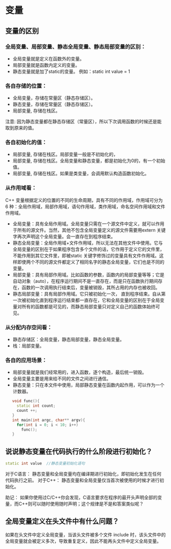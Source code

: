 # 变量
## 变量的区别
### 全局变量、局部变量、静态全局变量、静态局部变量的区别：
- 全局变量就是定义在函数外的变量。
- 局部变量就是函数内定义的变量。
- 静态变量就是加了static的变量。 例如：static int value = 1

### 各自存储的位置：
- 全局变量，存储在常量区（静态存储区）。
- 静态变量，存储在常量区（静态存储区）。
- 局部变量, 存储在栈区。

注意: 因为静态变量都在静态存储区（常量区），所以下次调用函数的时候还是能取到原来的值。

### 各自初始化的值：
- 局部变量, 存储在栈区。局部变量一般是不初始化的，
- 局部变量, 存储在栈区。全局变量和静态变量，都是初始化为0的，有一个初始值。
- 局部变量, 存储在栈区。如果是类变量，会调用默认构造函数初始化。

### 从作用域看：
C++ 变量根据定义的位置的不同的生命周期，具有不同的作用域，作用域可分为 6 种：全局作用域，局部作用域，语句作用域，类作用域，命名空间作用域和文件作用域。

- 全局变量：具有全局作用域。全局变量只需在一个源文件中定义，就可以作用于所有的源文件。当然，其他不包含全局变量定义的源文件需要用extern 关键字再次声明这个全局变量。会一直存在到程序结束。
- 静态全局变量：全局作用域+文件作用域，所以无法在其他文件中使用。它与全局变量的区别在于如果程序包含多个文件的话，它作用于定义它的文件里，不能作用到其它文件里，即被static 关键字修饰过的变量具有文件作用域。这样即使两个不同的源文件都定义了相同名字的静态全局变量，它们也是不同的变量。
- 局部变量：具有局部作用域。比如函数的参数，函数内的局部变量等等；它是自动对象（auto），在程序运行期间不是一直存在，而是只在函数执行期间存在，函数的一次调用执行结束后，变量被销毁，其所占用的内存也被收回。
- 静态局部变量：具有局部作用域。它只被初始化一次， 直到程序结束。自从第一次被初始化直到程序运行结束都一直存在，它和全局变量的区别在于全局变量对所有的函数都是可见的，而静态局部变量只对定义自己的函数体始终可见。

### 从分配内存空间看：
- 静态存储区：全局变量，静态局部变量，静态全局变量。
- 栈：局部变量。


### 各自的应用场景：
- 局部变量就是我们经常用的，进入函数，逐个构造，最后统一销毁。
- 全局变量主要是用来给不同的文件之间进行通信。
- 静态变量：只在本文件中使用，局部静态变量在函数内起作用，可以作为一个计数器。

```cpp
   void func(){
     static int count;
     count ++;
   }
   int main(int argc, char** argv){
     for(int i = 0; i < 10; i++)
       func();
   }
```

## 说说静态变量在代码执行的什么阶段进行初始化？
```cpp
static int value  //静态变量初始化语句
```

对于C语言： 静态变量和全局变量均在编译期进行初始化，即初始化发生在任何代码执行之前。
对于C++： 静态变量和全局变量仅当首次被使用的时候才进行初始化。

助记： 如果你使用过C/C++你会发现，C语言要求在程序的最开头声明全部的变量，而C++则可以随时使用随时声明；这个规律是不是和答案类似呢？


## 全局变量定义在头文件中有什么问题？
如果在头文件中定义全局变量，当该头文件被多个文件 include 时，该头文件中的全局变量就会被定义多次，导致重复定义，因此不能再头文件中定义全局变量。






